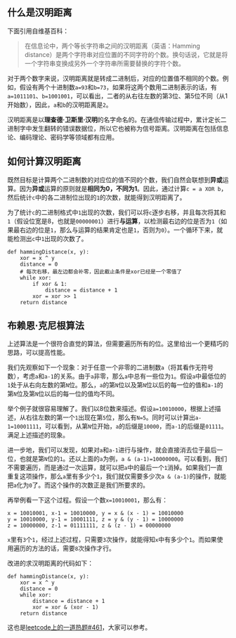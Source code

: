 ## 什么是汉明距离

下面引用自维基百科：

> 在信息论中，两个等长字符串之间的汉明距离（英语：Hamming distance）是两个字符串对应位置的不同字符的个数。换句话说，它就是将一个字符串变换成另外一个字符串所需要替换的字符个数。

对于两个数字来说，汉明距离就是转成二进制后，对应的位置值不相同的个数。例如，假设有两个十进制数`a=93`和`b=73`，如果将这两个数用二进制表示的话，有`a=1011101`、`b=1001001`，可以看出，二者的从右往左数的第3位、第5位不同（从1开始数），因此，`a`和`b`的汉明距离是`2`。

汉明距离是以**理查德·卫斯里·汉明**的名字命名的。在通信传输过程中，累计定长二进制字中发生翻转的错误数据位，所以它也被称为信号距离。汉明距离在包括信息论、编码理论、密码学等领域都有应用。

## 如何计算汉明距离

既然目标是计算两个二进制数的对应位的值不同的个数，我们自然会联想到**异或**运算。因为**异或**运算的原则就是**相同为0，不同为1**。因此，通过计算`c = a XOR b`，然后统计`c`中的各二进制位出现的`1`的次数，就能得到汉明距离了。

为了统计`c`的二进制格式中`1`出现的次数，我们可以将`c`逐步右移，并且每次将其和`1`（假设位宽是8，也就是`00000001`）进行**与运算**，以检测最右边的位是否为`1`（如果最右边的位是`1`，那么与运算的结果肯定也是`1`，否则为`0`）。一个循环下来，就能检测出`c`中`1`出现的次数了。

```
def hammingDistance(x, y):
    xor = x ^ y
    distance = 0
    # 每次右移，最左边都会补零，因此截止条件是xor已经是一个零值了
    while xor:
        if xor & 1:
            distance = distance + 1
        xor = xor >> 1
    return distance
```

## 布赖恩·克尼根算法

上述算法是一个很符合直觉的算法，但需要遍历所有的位。这里给出一个更精巧的思路，可以提高性能。

我们先观察如下一个现象：对于任意一个非零的二进制数`a`（将其看作无符号数），考虑`a`和`a-1`的关系。由于`a`非零，那么`a`中总有一些位为`1`。假设`a`中最低位的`1`处于从右向左数的第`N`位。那么，`a`的第`N`位以及第`N`位以后的每一位的值和`a-1`的第`N`位及第`N`位以后的每一位的值均不同。

举个例子就很容易理解了。我们以8位数来描述。假设`a=10010000`，根据上述描述，从右往左数的第一个`1`出现在第`5`位，那么有`N=5`。同时可以计算出`a-1=10001111`，可以看到，从第`N`位开始，`a`的后缀是`10000`，而`a-1`的后缀是`01111`。满足上述描述的现象。

进一步地，我们可以发现，如果对`a`和`a-1`进行与操作，就会直接消去位于最后一位，也就是第`N`位的`1`。还以上面的`a`为例，`a & (a-1)=10000000`。可以看到，我们不需要遍历，而是通过一次运算，就可以把`a`中的最后一个`1`消掉。如果我们一直重复这项操作，那么`a`里有多少个`1`，我们就仅需要多少次`a & (a-1)`的操作，就能把`a`化为`0`了。而这个操作的次数正是我们所要求的。

再举例看一下这个过程。假设一个数`x=10010001`，那么有：

```
x = 10010001, x-1 = 10010000, y = x & (x - 1) = 10010000
y = 10010000, y-1 = 10001111, z = y & (y - 1) = 10000000
z = 10000000, z-1 = 01111111, z & (z - 1) = 00000000
```

`x`里有`3`个`1`，经过上述过程，只需要`3`次操作，就能得知`x`中有多少个`1`。而如果使用遍历的方法的话，需要`8`次操作才行。

改进的求汉明距离的代码如下：

```
def hammingDistance(x, y):
    xor = x ^ y
    distance = 0
    while xor:
        distance = distance + 1
        xor = xor & (xor - 1)
    return distance
```

这也是[leetcode上的一道热题#461](https://links.jianshu.com/go?to=https%3A%2F%2Fleetcode-cn.com%2Fproblems%2Fhamming-distance%2F)，大家可以参考。

